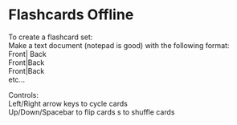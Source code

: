 # Flashcards Offline
To create a flashcard set:\
Make a text document (notepad is good) with the following format:\
Front| Back\
Front|Back\
Front|Back\
etc...

Controls:\
Left/Right arrow keys to cycle cards\
Up/Down/Spacebar to flip cards
s to shuffle cards

